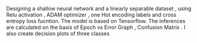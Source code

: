Designing a shallow neural network and a linearly separable dataset , using Relu activation , ADAM optimizer , one Hot encoding labels and cross entropy loss fucntion.
The model is based on Tensorflow.
The inferences are calculated on the basis of Epoch vs Error Graph , Confusion Matrix .
I also create decision plots of three classes

